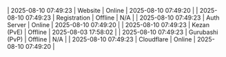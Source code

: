| 2025-08-10 07:49:23 | Website | Online | 2025-08-10 07:49:20 |
| 2025-08-10 07:49:23 | Registration | Offline | N/A |
| 2025-08-10 07:49:23 | Auth Server | Online | 2025-08-10 07:49:20 |
| 2025-08-10 07:49:23 | Kezan (PvE) | Offline | 2025-08-03 17:58:02 |
| 2025-08-10 07:49:23 | Gurubashi (PvP) | Offline | N/A |
| 2025-08-10 07:49:23 | Cloudflare | Online | 2025-08-10 07:49:20 |
